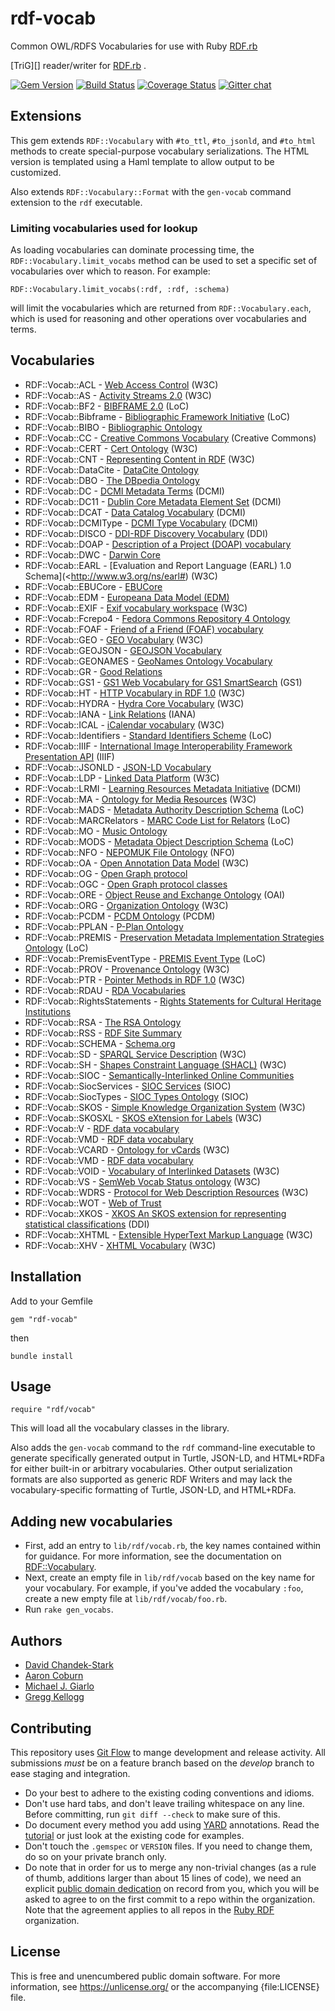 # rdf-vocab
Common OWL/RDFS Vocabularies for use with Ruby [RDF.rb][]

[TriG][] reader/writer for [RDF.rb][RDF.rb] .

[![Gem Version](https://badge.fury.io/rb/rdf-vocab.png)](https://badge.fury.io/rb/rdf-vocab)
[![Build Status](https://github.com/ruby-rdf/rdf-vocab/workflows/CI/badge.svg?branch=develop)](https://github.com/ruby-rdf/rdf-vocab/actions?query=workflow%3ACI)
[![Coverage Status](https://coveralls.io/repos/ruby-rdf/rdf-vocab/badge.svg?branch=develop)](https://coveralls.io/github/ruby-rdf/rdf-vocab?branch=develop)
[![Gitter chat](https://badges.gitter.im/ruby-rdf/rdf.png)](https://gitter.im/ruby-rdf/rdf)

## Extensions
This gem extends `RDF::Vocabulary` with `#to_ttl`, `#to_jsonld`, and `#to_html` methods to create special-purpose vocabulary serializations. The HTML version is templated using a Haml template to allow output to be customized.

Also extends `RDF::Vocabulary::Format` with the `gen-vocab` command extension to the `rdf` executable.

### Limiting vocabularies used for lookup

As loading vocabularies can dominate processing time, the `RDF::Vocabulary.limit_vocabs` method can be used to set a specific set of vocabularies over which to reason. For example:

    RDF::Vocabulary.limit_vocabs(:rdf, :rdf, :schema)

will limit the vocabularies which are returned from `RDF::Vocabulary.each`, which is used for reasoning and other operations over vocabularies and terms.

## Vocabularies

* RDF::Vocab::ACL       - [Web Access Control](http://www.w3.org/wiki/WebAccessControl) (W3C)
* RDF::Vocab::AS       - [Activity Streams 2.0](https://www.w3.org/ns/activitystreams#) (W3C)
* RDF::Vocab::BF2       - [BIBFRAME 2.0](http://id.loc.gov/ontologies/bibframe) (LoC)
* RDF::Vocab::Bibframe  - [Bibliographic Framework Initiative](http://bibframe.org/vocab/) (LoC)
* RDF::Vocab::BIBO		- [Bibliographic Ontology](http://bibliontology.com)
* RDF::Vocab::CC        - [Creative Commons Vocabulary](http://creativecommons.org/ns#) (Creative Commons)
* RDF::Vocab::CERT      - [Cert Ontology](http://www.w3.org/ns/auth/cert#) (W3C)
* RDF::Vocab::CNT       - [Representing Content in RDF](http://www.w3.org/TR/Content-in-RDF10/) (W3C)
* RDF::Vocab::DataCite  - [DataCite Ontology](http://purl.org/spar/datacite/)
* RDF::Vocab::DBO        - [The DBpedia Ontology](http://dbpedia.org/ontology/)
* RDF::Vocab::DC        - [DCMI Metadata Terms](http://purl.org/dc/terms/) (DCMI)
* RDF::Vocab::DC11      - [Dublin Core Metadata Element Set](http://purl.org/dc/elements/1.1/) (DCMI)
* RDF::Vocab::DCAT      - [Data Catalog Vocabulary](http://www.w3.org/TR/vocab-dcat/) (DCMI)
* RDF::Vocab::DCMIType  - [DCMI Type Vocabulary](http://dublincore.org/documents/dcmi-terms/) (DCMI)
* RDF::Vocab::DISCO      - [DDI-RDF Discovery Vocabulary](http://rdf-vocabulary.ddialliance.org/discovery#) (DDI)
* RDF::Vocab::DOAP      - [Description of a Project (DOAP) vocabulary](https://github.com/edumbill/doap/wiki)
* RDF::Vocab::DWC       - [Darwin Core](http://rs.tdwg.org/dwc/terms/)
* RDF::Vocab::EARL      - [Evaluation and Report Language (EARL) 1.0 Schema](<http://www.w3.org/ns/earl#) (W3C)
* RDF::Vocab::EBUCore   - [EBUCore](http://www.ebu.ch/metadata/ontologies/ebucore/ebucore#)
* RDF::Vocab::EDM       - [Europeana Data Model (EDM)](https://pro.europeana.eu/page/edm-documentation)
* RDF::Vocab::EXIF      - [Exif vocabulary workspace](http://www.w3.org/2003/12/exif/) (W3C)
* RDF::Vocab::Fcrepo4   - [Fedora Commons Repository 4 Ontology](http://fedora.info/definitions/v4/repository)
* RDF::Vocab::FOAF      - [Friend of a Friend (FOAF) vocabulary](http://xmlns.com/foaf/spec/)
* RDF::Vocab::GEO       - [GEO Vocabulary](http://www.w3.org/2003/01/geo/wgs84_pos#) (W3C)
* RDF::Vocab::GEOJSON   - [GEOJSON Vocabulary](https://purl.org/geojson/vocab#)
* RDF::Vocab::GEONAMES  - [GeoNames Ontology Vocabulary](http://www.geonames.org/ontology#)
* RDF::Vocab::GR        - [Good Relations](http://www.heppnetz.de/projects/goodrelations/)
* RDF::Vocab::GS1       - [GS1 Web Vocabulary for GS1 SmartSearch](http://gs1.org/voc/) (GS1)
* RDF::Vocab::HT        - [HTTP Vocabulary in RDF 1.0](http://www.w3.org/TR/HTTP-in-RDF10/) (W3C)
* RDF::Vocab::HYDRA     - [Hydra Core Vocabulary](http://www.w3.org/ns/hydra/core#) (W3C)
* RDF::Vocab::IANA     - [Link Relations](http://www.iana.org/assignments/relation/) (IANA)
* RDF::Vocab::ICAL      - [iCalendar vocabulary](http://www.w3.org/2002/12/cal/) (W3C)
* RDF::Vocab::Identifiers - [Standard Identifiers Scheme](http://id.loc.gov/vocabulary/identifiers.html) (LoC)
* RDF::Vocab::IIIF      - [International Image Interoperability Framework Presentation API](http://iiif.io/api/presentation/2.0/) (IIIF)
* RDF::Vocab::JSONLD    - [JSON-LD Vocabulary](http://www.w3.org/ns/json-ld)
* RDF::Vocab::LDP       - [Linked Data Platform](http://www.w3.org/TR/ldp/) (W3C)
* RDF::Vocab::LRMI      - [Learning Resources Metadata Initiative](http://dublincore.org/dcx/lrmi-terms/1.1/) (DCMI)
* RDF::Vocab::MA        - [Ontology for Media Resources](http://www.w3.org/TR/mediaont-10/) (W3C)
* RDF::Vocab::MADS      - [Metadata Authority Description Schema](http://www.loc.gov/standards/mads/) (LoC)
* RDF::Vocab::MARCRelators - [MARC Code List for Relators](http://id.loc.gov/vocabulary/relators.html) (LoC)
* RDF::Vocab::MO        - [Music Ontology](http://musicontology.com)
* RDF::Vocab::MODS      - [Metadata Object Description Schema](http://www.loc.gov/standards/mods/) (LoC)
* RDF::Vocab::NFO       - [NEPOMUK File Ontology](http://www.semanticdesktop.org/ontologies/2007/03/22/nfo#) (NFO)
* RDF::Vocab::OA        - [Open Annotation Data Model](http://www.w3.org/ns/oa) (W3C)
* RDF::Vocab::OG        - [Open Graph protocol](http://ogp.me)
* RDF::Vocab::OGC       - [Open Graph protocol classes](http://ogp.me)
* RDF::Vocab::ORE       - [Object Reuse and Exchange Ontology](http://www.openarchives.org/ore/1.0/rdfxml) (OAI)
* RDF::Vocab::ORG		    - [Organization Ontology](http://www.w3.org/TR/vocab-org/) (W3C)
* RDF::Vocab::PCDM      - [PCDM Ontology](http://pcdm.org/models#) (PCDM)
* RDF::Vocab::PPLAN		  - [P-Plan Ontology](http://www.opmw.org/model/p-plan/)
* RDF::Vocab::PREMIS    - [Preservation Metadata Implementation Strategies Ontology](http://id.loc.gov/ontologies/premis.html) (LoC)
* RDF::Vocab::PremisEventType - [PREMIS Event Type](http://id.loc.gov/vocabulary/preservation/eventType.html) (LoC)
* RDF::Vocab::PROV      - [Provenance Ontology](http://www.w3.org/TR/prov-o/) (W3C) 
* RDF::Vocab::PTR       - [Pointer Methods in RDF 1.0](https://www.w3.org/TR/Pointers-in-RDF10/) (W3C)
* RDF::Vocab::RDAU      - [RDA Vocabularies](http://www.rdaregistry.info/Elements/u/)
* RDF::Vocab::RightsStatements - [Rights Statements for Cultural Heritage Institutions](https://rightsstatements.org/en/)
* RDF::Vocab::RSA       - [The RSA Ontology](http://www.w3.org/ns/auth/rsa)
* RDF::Vocab::RSS       - [RDF Site Summary](http://web.resource.org/rss/1.0/)
* RDF::Vocab::SCHEMA    - [Schema.org](http://schema.org)
* RDF::Vocab::SD        - [SPARQL Service Description](https://www.w3.org/TR/sparql11-service-description/) (W3C)
* RDF::Vocab::SH        - [Shapes Constraint Language (SHACL)](https://www.w3.org/TR/shacl/) (W3C)
* RDF::Vocab::SIOC      - [Semantically-Interlinked Online Communities](http://rdfs.org/sioc/spec/)
* RDF::Vocab::SiocServices - [SIOC Services](http://rdfs.org/sioc/spec/) (SIOC)
* RDF::Vocab::SiocTypes - [SIOC Types Ontology](http://rdfs.org/sioc/spec/) (SIOC)
* RDF::Vocab::SKOS      - [Simple Knowledge Organization System](http://www.w3.org/TR/skos-reference/) (W3C)
* RDF::Vocab::SKOSXL    - [SKOS eXtension for Labels](http://www.w3.org/TR/skos-reference/skos-xl.html) (W3C)
* RDF::Vocab::V         - [RDF data vocabulary](http://www.data-vocabulary.org)
* RDF::Vocab::VMD       - [RDF data vocabulary](http://www.data-vocabulary.org)
* RDF::Vocab::VCARD     - [Ontology for vCards](http://www.w3.org/TR/vcard-rdf/) (W3C)
* RDF::Vocab::VMD       - [RDF data vocabulary](http://www.data-vocabulary.org)
* RDF::Vocab::VOID      - [Vocabulary of Interlinked Datasets](http://www.w3.org/TR/void/) (W3C)
* RDF::Vocab::VS        - [SemWeb Vocab Status ontology](http://www.w3.org/2003/06/sw-vocab-status/note.html) (W3C)
* RDF::Vocab::WDRS      - [Protocol for Web Description Resources](http://www.w3.org/TR/powder-primer/) (W3C)
* RDF::Vocab::WOT       - [Web of Trust](http://xmlns.com/wot/0.1/)
* RDF::Vocab::XKOS      - [XKOS An SKOS extension for representing statistical classifications](https://ddialliance.org/Specification/XKOS/1.2/OWL/xkos.html) (DDI)
* RDF::Vocab::XHTML     - [Extensible HyperText Markup Language](http://www.w3.org/1999/xhtml/) (W3C)
* RDF::Vocab::XHV       - [XHTML Vocabulary](http://www.w3.org/1999/xhtml/vocab) (W3C)

## Installation

Add to your Gemfile

    gem "rdf-vocab"

then

    bundle install

## Usage

    require "rdf/vocab"

This will load all the vocabulary classes in the library.

Also adds the `gen-vocab` command to the `rdf` command-line executable to generate specifically generated output in Turtle, JSON-LD, and HTML+RDFa for either built-in or arbitrary vocabularies. Other output serialization formats are also supported as generic RDF Writers and may lack the vocabulary-specific formatting of Turtle, JSON-LD, and HTML+RDFa.

## Adding new vocabularies

* First, add an entry to `lib/rdf/vocab.rb`, the key names contained within
for guidance. For more information, see the documentation on
[RDF::Vocabulary](https://www.rubydoc.info/github/ruby-rdf/rdf/RDF/Vocabulary).
* Next, create an empty file in `lib/rdf/vocab` based on the key name for
your vocabulary. For example, if you've added the vocabulary `:foo`, create a
new empty file at `lib/rdf/vocab/foo.rb`.
* Run `rake gen_vocabs`.

## Authors

* [David Chandek-Stark](https://github.com/dchandekstark)
* [Aaron Coburn](https://github.com/acoburn)
* [Michael J. Giarlo](https://github.com/mjgiarlo)
* [Gregg Kellogg](https://github.com/gkellogg)

## Contributing

This repository uses [Git Flow](https://github.com/nvie/gitflow) to mange development and release activity. All submissions _must_ be on a feature branch based on the _develop_ branch to ease staging and integration.

* Do your best to adhere to the existing coding conventions and idioms.
* Don't use hard tabs, and don't leave trailing whitespace on any line.
  Before committing, run `git diff --check` to make sure of this.
* Do document every method you add using [YARD][] annotations. Read the
  [tutorial][YARD-GS] or just look at the existing code for examples.
* Don't touch the `.gemspec` or `VERSION` files. If you need to change them,
  do so on your private branch only.
* Do note that in order for us to merge any non-trivial changes (as a rule
  of thumb, additions larger than about 15 lines of code), we need an
  explicit [public domain dedication][PDD] on record from you,
  which you will be asked to agree to on the first commit to a repo within the organization.
  Note that the agreement applies to all repos in the [Ruby RDF](https://github.com/ruby-rdf/) organization.

## License

This is free and unencumbered public domain software. For more information,
see <https://unlicense.org/> or the accompanying {file:LICENSE} file.

[RDF]:              https://www.w3.org/RDF/
[RDF.rb]:           https://rubydoc.info/github/ruby-rdf/rdf
[YARD]:             https://yardoc.org/
[YARD-GS]:          https://rubydoc.info/docs/yard/file/docs/GettingStarted.md
[PDD]:              https://unlicense.org/#unlicensing-contributions
